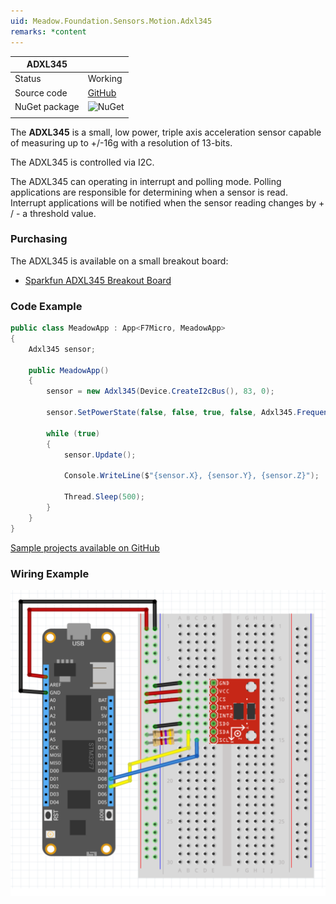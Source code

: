```yaml
---
uid: Meadow.Foundation.Sensors.Motion.Adxl345
remarks: *content
---
```


| ADXL345       |             |
|---------------|-------------|
| Status        | Working     |
| Source code   | [GitHub](https://github.com/WildernessLabs/Meadow.Foundation/tree/master/Source/Meadow.Foundation.Peripherals/Sensors.Motion.Adxl345) |
| NuGet package | ![NuGet](https://img.shields.io/nuget/v/Meadow.Foundation.Sensors.Motion.Adxl345.svg?label=NuGet) |
| | |

The **ADXL345** is a small, low power, triple axis acceleration sensor capable of measuring up to +/-16g with a resolution of 13-bits.

The ADXL345 is controlled via I2C.


The ADXL345 can operating in interrupt and polling mode. Polling applications are responsible for determining when a sensor is read.  Interrupt applications will be notified when the sensor reading changes by + / - a threshold value.

### Purchasing

The ADXL345 is available on a small breakout board:

* [Sparkfun ADXL345 Breakout Board](https://www.sparkfun.com/products/9836)

### Code Example

```csharp
public class MeadowApp : App<F7Micro, MeadowApp>
{
    Adxl345 sensor;

    public MeadowApp()
    {
        sensor = new Adxl345(Device.CreateI2cBus(), 83, 0);

        sensor.SetPowerState(false, false, true, false, Adxl345.Frequency.EightHz);

        while (true)
        {
            sensor.Update();

            Console.WriteLine($"{sensor.X}, {sensor.Y}, {sensor.Z}");

            Thread.Sleep(500);
        } 
    }
}
```

[Sample projects available on GitHub](https://github.com/WildernessLabs/Meadow.Foundation/tree/master/Source/Meadow.Foundation.Peripherals/Sensors.Motion.Adxl345/Samples/) 

### Wiring Example

![](../../API_Assets/Meadow.Foundation.Sensors.Motion.ADXL345/ADXL345.svg)